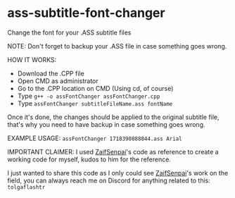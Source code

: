 # ass-subtitle-font-changer
Change the font for your .ASS subtitle files

NOTE:
Don't forget to backup your .ASS file in case something goes wrong.

HOW IT WORKS:
- Download the .CPP file
- Open CMD as administrator
- Go to the .CPP location on CMD (Using cd, of course)
- Type `g++ -o assFontChanger assFontChanger.cpp`
- Type `assFontChanger subtitleFileName.ass fontName`

Once it's done, the changes should be applied to the original subtitle file, that's why you need to have backup in case something goes wrong.

EXAMPLE USAGE:
`assFontChanger 1718390888844.ass Arial`

IMPORTANT CLAIMER:
I used [ZaifSenpai](https://github.com/ZaifSenpai)'s code as reference to create a working code for myself, kudos to him for the reference.

I just wanted to share this code as I only could see [ZaifSenpai](https://github.com/ZaifSenpai)'s work on the field, you can always reach me on Discord for anything related to this: `tolgaflashtr`
